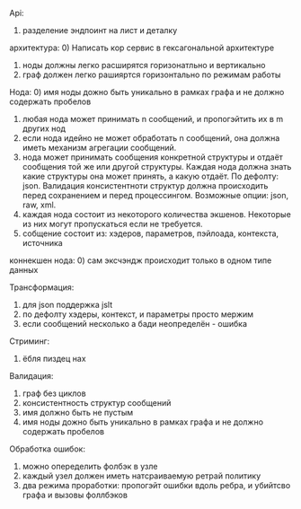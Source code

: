 Api:
1) разделение эндпоинт на лист и деталку

архитектура:
0) Написать кор сервис в гексагональной архитектуре
1) ноды должны легко расширятся горизонатльно и вертикально
2) граф должен легко рашияртся горизонтально по режимам работы

Нода:
0) имя ноды дожно быть уникально в рамках графа и не должно содержать пробелов 
1) любая нода может принимать n сообщений, и пропогэйтить их в m других нод
2) если нода идейно не может обработать n сообщений, она должна иметь механизм агрегации сообщений.
3) нода может принимать сообщения конкретной структуры и отдаёт сообщения той же или другой структуры. Каждая нода должна знать
какие структуры она может принять, а какую отдаёт. По дефолту: json. Валидация консистентноти структур должна происходить перед
сохранением и перед процессингом. Возможные опции: json, raw, xml.
4) каждая нода состоит из некоторого количества экшенов. Некоторые из них могут пропускаться если не требуется.
5) собщение состоит из: хэдеров, параметров, пэйлоада, контекста, источника

коннекшен нода:
0) сам эксчэндж происходит только в одном типе данных

Трансформация:
1) для json поддержка jslt
2) по дефолту хэдеры, контекст, и параметры просто мержим
3) если сообщений несколько а бади неопределён - ошибка

Стриминг:
1) ёбля пиздец нах

Валидация:
1) граф без циклов
2) консистентность структур сообщений 
3) имя должно быть не пустым
4) имя ноды дожно быть уникально в рамках графа и не должно содержать пробелов

Обработка ошибок:
1) можно опеределить фолбэк в узле
2) каждый узел должен иметь натсраиваемую ретрай политику
3) два режима проработки: пропогэйт ошибки вдоль ребра, и убийтсво графа и вызовы фоллбэков